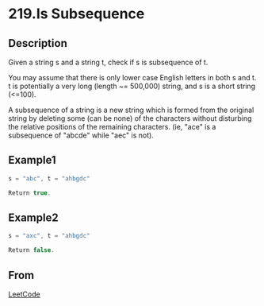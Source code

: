 # 219.Is Subsequence

## Description

Given a string s and a string t, check if s is subsequence of t.

You may assume that there is only lower case English letters in both s and t. t is potentially a very long (length ~= 500,000) string, and s is a short string (<=100).

A subsequence of a string is a new string which is formed from the original string by deleting some (can be none) of the characters without disturbing the relative positions of the remaining characters. (ie, "ace" is a subsequence of "abcde" while "aec" is not).

## Example1

```js
s = "abc", t = "ahbgdc"

Return true.
```

## Example2

```javascript
s = "axc", t = "ahbgdc"

Return false.
```

## From

[LeetCode](https://leetcode.com/problems/is-subsequence)
